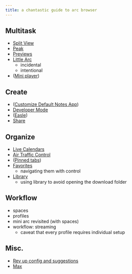 ```yaml
---
title: a chantastic guide to arc browser
---
```


## Multitask

- [Split View](https://resources.arc.net/hc/en-us/articles/19335393146775-Split-View-View-Multiple-Tabs-at-Once)
- [Peak](https://resources.arc.net/hc/en-us/articles/19335302900887-Peek-Preview-Sites-From-Pinned-Tabs)
- [Previews](https://resources.arc.net/hc/en-us/articles/19335284431639-Previews-Glance-Top-Sites)
- [Little Arc](https://resources.arc.net/hc/en-us/articles/19235387524503-Little-Arc-Quick-Lookups-Instant-Triaging)
  - incidental
  - intentional
- ([Mini player](https://resources.arc.net/hc/en-us/articles/19234766331799-Mini-Player-Watch-or-Listen-as-you-Browse))

## Create

- ([Customize Default Notes App](https://resources.arc.net/hc/en-us/articles/22557798824855-Customize-Default-Notes-App))
- [Developer Mode](https://resources.arc.net/hc/en-us/articles/20468488031511-Developer-Mode-Instant-Dev-Tools)
- ([Easle](https://resources.arc.net/hc/en-us/articles/19231142050071-Easels-Capture-Create))
- [Share](https://resources.arc.net/hc/en-us/articles/19228534606743-Share-Spaces-Folders-Splits-with-Anyone)

## Organize

- [Live Calendars](https://resources.arc.net/hc/en-us/articles/24158102740631-Live-Calendars)
- [Air Traffic Control](https://resources.arc.net/hc/en-us/articles/22932014625431-Air-Traffic-Control-Automate-Your-Link-Routing)
- ([Pinned tabs](https://resources.arc.net/hc/en-us/articles/19231060187159-Pinned-Tabs-Tabs-you-want-to-stick-around))
- [Favorites](https://resources.arc.net/hc/en-us/articles/19230755904151-Favorites-Top-Tabs-Across-Every-Space)
  - navigating them with control
- [Library](https://resources.arc.net/hc/en-us/articles/19230634389911-Library-A-home-for-your-downloads-archived-tabs-easels-and-more)
  - using library to avoid opening the download folder

## Workflow

- spaces
- profiles
- mini arc revisited (with spaces)
- workflow: streaming
  - caveat that every profile requires individual setup

## Misc.

- [Rev up config and suggestions](https://resources.arc.net/hc/en-us/sections/16435226323607-Rev-Up)
- [Max](https://arc.net/max)
